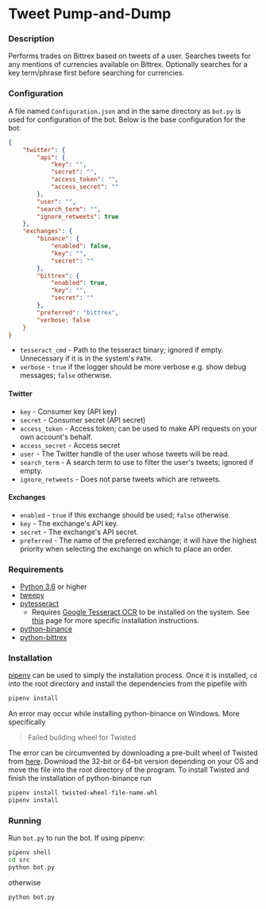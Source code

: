 # Tweet Pump-and-Dump
### Description
Performs trades on Bittrex based on tweets of a user. Searches tweets for any
mentions of currencies available on Bittrex. Optionally searches for a key
term/phrase first before searching for currencies.

### Configuration
A file named `Configuration.json` and in the same directory as `bot.py` is used
for configuration of the bot. Below is the base configuration for the bot:

```json
{
    "twitter": {
        "api": {
            "key": "",
            "secret": "",
            "access_token": "",
            "access_secret": ""
        },
        "user": "",
        "search_term": "",
        "ignore_retweets": true
    },
    "exchanges": {
        "binance": {
            "enabled": false,
            "key": "",
            "secret": ""
        },
        "bittrex": {
            "enabled": true,
            "key": "",
            "secret": ""
        },
        "preferred": "bittrex",
        "verbose: false
    }
}
```

* `tesseract_cmd` - Path to the tesseract binary; ignored if empty. Unnecessary
if it is in the system's `PATH`.
* `verbose` - `true` if the logger should be more verbose e.g. show debug
messages; `false` otherwise.

#### Twitter
* `key` - Consumer key (API key)
* `secret` - Consumer secret (API secret)
* `access_token` - Access token; can be used to make API requests on your own
account's behalf.
* `access_secret` - Access secret
* `user` - The Twitter handle of the user whose tweets will be read.
* `search_term` - A search term to use to filter the user's tweets; ignored if
empty.
* `ignore_retweets` - Does not parse tweets which are retweets.

#### Exchanges
* `enabled` - `true` if this exchange should be used; `false` otherwise.
* `key` -  The exchange's API key.
* `secret` - The exchange's API secret.
* `preferred` - The name of the preferred exchange; it will have the highest
priority when selecting the exchange on which to place an order.

### Requirements
* [Python 3.6](https://www.python.org/downloads/) or higher
* [tweepy](http://www.tweepy.org/)
* [pytesseract](https://github.com/madmaze/pytesseract)
    * Requires
    [Google Tesseract OCR](https://github.com/tesseract-ocr/tesseract) to be
    installed on the system. See
    [this](https://github.com/tesseract-ocr/tesseract/wiki) page for more
    specific installation instructions.
* [python-binance](https://github.com/sammchardy/python-binance)
* [python-bittrex](https://github.com/ericsomdahl/python-bittrex)

### Installation
[pipenv](https://docs.pipenv.org/) can be used to simply the installation
process. Once it is installed, `cd` into the root directory and install the
dependencies from the pipefile with

```bash
pipenv install
```

An error may occur while installing python-binance on Windows. More specifically

> Failed building wheel for Twisted

The error can be circumvented by downloading a pre-built wheel of Twisted from
[here](https://www.lfd.uci.edu/~gohlke/pythonlibs/#twisted). Download the
32-bit or 64-bit version depending on your OS and move the file into the root
directory of the program. To install Twisted and finish the installation of
python-binance run

```bash
pipenv install twisted-wheel-file-name.whl
pipenv install
```

### Running
Run `bot.py` to run the bot. If using pipenv:

```bash
pipenv shell
cd src
python bot.py
```

otherwise

```bash
python bot.py
```
